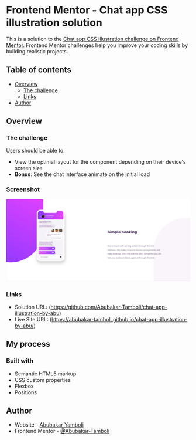 # Frontend Mentor - Chat app CSS illustration solution

This is a solution to the [Chat app CSS illustration challenge on Frontend Mentor](https://www.frontendmentor.io/challenges/chat-app-css-illustration-O5auMkFqY). Frontend Mentor challenges help you improve your coding skills by building realistic projects. 

## Table of contents

- [Overview](https://github.com/Abubakar-Tamboli/OrderSummaryComponent)
  - [The challenge](https://www.frontendmentor.io/challenges/chat-app-css-illustration-O5auMkFqY)
  - [Links](https://github.com/Abubakar-Tamboli/OrderSummaryComponent)
- [Author](https://github.com/Abubakar-Tamboli)

## Overview

### The challenge

Users should be able to:

- View the optimal layout for the component depending on their device's screen size
- **Bonus**: See the chat interface animate on the initial load

### Screenshot

![](./images/Chat-App-Screenshot.png)

### Links

- Solution URL: (https://github.com/Abubakar-Tamboli/chat-app-illustration-by-abu)
- Live Site URL: (https://abubakar-tamboli.github.io/chat-app-illustration-by-abu/)

## My process

### Built with

- Semantic HTML5 markup
- CSS custom properties
- Flexbox
- Positions

## Author

- Website - [Abubakar Yamboli](https://github.com/Abubakar-Tamboli)
- Frontend Mentor - [@Abubakar-Tamboli](https://www.frontendmentor.io/profile/Abubakar-Tamboli)

